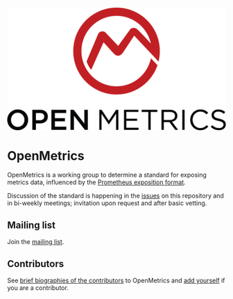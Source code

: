 
![OpenMetrics Logo](/static/images/logo/logo-with-text.png)

# OpenMetrics

OpenMetrics is a working group to determine a standard for exposing metrics
data, influenced by the [Prometheus exposition
format](https://prometheus.io/docs/instrumenting/exposition_formats/).

Discussion of the standard is happening in the
[issues](https://github.com/OpenObservability/OpenMetrics/issues) on this repository and in bi-weekly meetings; invitation upon request and after basic vetting.

## Mailing list

Join the [mailing list](https://groups.google.com/forum/m/#!forum/openmetrics).

## Contributors

See [brief biographies of the
contributors](/markdown/CONTRIBUTORS.md)
to OpenMetrics and [add
yourself](/../../edit/master/markdown/CONTRIBUTORS.md) if
you are a contributor.
